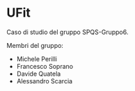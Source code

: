 # UFit
Caso di studio del gruppo SPQS-Gruppo6.

Membri del gruppo:
- Michele Perilli
- Francesco Soprano
- Davide Quatela
- Alessandro Scarcia
